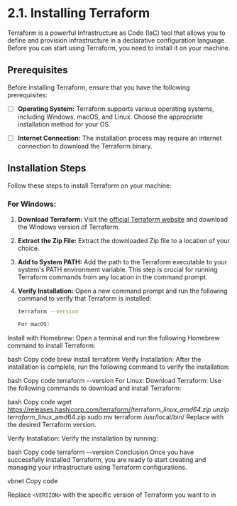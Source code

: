 # 2.1. Installing Terraform

Terraform is a powerful Infrastructure as Code (IaC) tool that allows you to define and provision infrastructure in a declarative configuration language. Before you can start using Terraform, you need to install it on your machine.

## Prerequisites

Before installing Terraform, ensure that you have the following prerequisites:

- [ ] **Operating System:** Terraform supports various operating systems, including Windows, macOS, and Linux. Choose the appropriate installation method for your OS.

- [ ] **Internet Connection:** The installation process may require an internet connection to download the Terraform binary.

## Installation Steps

Follow these steps to install Terraform on your machine:

### For Windows:

1. **Download Terraform:**
   Visit the [official Terraform website](https://www.terraform.io/downloads.html) and download the Windows version of Terraform.

2. **Extract the Zip File:**
   Extract the downloaded Zip file to a location of your choice.

3. **Add to System PATH:**
   Add the path to the Terraform executable to your system's PATH environment variable. This step is crucial for running Terraform commands from any location in the command prompt.

4. **Verify Installation:**
   Open a new command prompt and run the following command to verify that Terraform is installed:

   ```bash
   terraform --version

   For macOS:
Install with Homebrew:
Open a terminal and run the following Homebrew command to install Terraform:

bash
Copy code
brew install terraform
Verify Installation:
After the installation is complete, run the following command to verify the installation:

bash
Copy code
terraform --version
For Linux:
Download Terraform:
Use the following commands to download and install Terraform:

bash
Copy code
wget https://releases.hashicorp.com/terraform/<VERSION>/terraform_<VERSION>_linux_amd64.zip
unzip terraform_<VERSION>_linux_amd64.zip
sudo mv terraform /usr/local/bin/
Replace <VERSION> with the desired Terraform version.

Verify Installation:
Verify the installation by running:

bash
Copy code
terraform --version
Conclusion
Once you have successfully installed Terraform, you are ready to start creating and managing your infrastructure using Terraform configurations.

vbnet
Copy code

Replace `<VERSION>` with the specific version of Terraform you want to in
